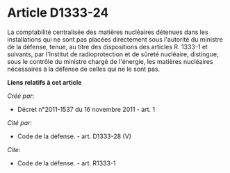 # Article D1333-24

La comptabilité centralisée des matières nucléaires détenues dans les installations qui ne sont pas placées directement sous
l'autorité du ministre de la défense, tenue, au titre des dispositions des articles R. 1333-1 et suivants, par l'Institut de
radioprotection et de sûreté nucléaire, distingue, sous le contrôle du ministre chargé de l'énergie, les matières nucléaires
nécessaires à la défense de celles qui ne le sont pas.

**Liens relatifs à cet article**

_Créé par_:

  - Décret n°2011-1537 du 16 novembre 2011 - art. 1

_Cité par_:

  - Code de la défense. - art. D1333-28 (V)

_Cite_:

  - Code de la défense. - art. R1333-1
